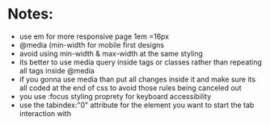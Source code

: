 # Notes:
- use em for more responsive page 1em =16px
- @media (min-width for mobile first designs
- avoid using min-width & max-width at the same styling
- its better to use media query inside tags or classes rather than repeating all tags inside @media
- if you gonna use media than put all changes inside it and make sure its all coded at the end of css
  to avoid those rules being canceled out
- you use :focus styling proprety for keyboard accessibility 
- use the tabindex:"0" attribute for the element you want to start the tab interaction with

